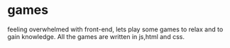 # games
feeling overwhelmed with front-end, lets play some games to relax and to gain knowledge.
All the games are written in js,html and css.